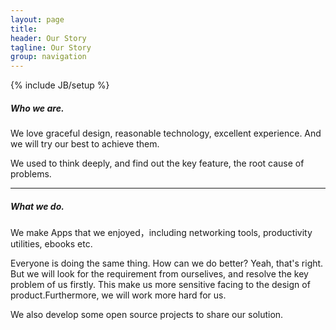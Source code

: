 ```yaml
---
layout: page
title:  
header: Our Story
tagline: Our Story
group: navigation
---
```

{% include JB/setup %}
##### Who we are.

We love graceful design, reasonable technology, excellent experience. And 	we will try our best to achieve them.

We used to think deeply, and find out the key feature, the root cause of problems.

* * *

##### What we do.

We make Apps that we enjoyed，including networking tools, productivity utilities, ebooks etc.

Everyone is doing the same thing. 
How can we do better?
Yeah, that's right. But we will look for the requirement from ourselives, and resolve the key problem of us firstly. This make us more sensitive facing to the design of product.Furthermore, we will work more hard for us. 

We also develop some open source projects to share our solution.

